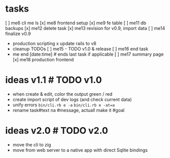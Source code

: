 # tasks
[ ] me6 cli me ls
[x] me8 frontend setup
[x] me9 fe table
[ ] me11 db backups
[x] me12 delete task
[x] me13 revision for v0.9, import data
[ ] me14 finalize v0.9
  - production scripting
  x update rails to v8
  - cleanup TODOs
[ ] me15 - TODO v1.0 & release
[ ] me16 end task
  - me end [date:time] # ends last task if applicable
[ ] me17 summary page
[x] me18 production frontend

# ideas v1.1 # TODO v1.0
- when create & edit, color the output green / red
- create import script of dev logs (and check current data)
- unify errors `bin/cli.rb e -a` `bin/cli.rb e -at=a`
- rename task#text na #message, actuall make it #goal

# ideas v2.0 # TODO v2.0
- move the cli to zig
- move from web server to a native app with direct Sqlite bindings

